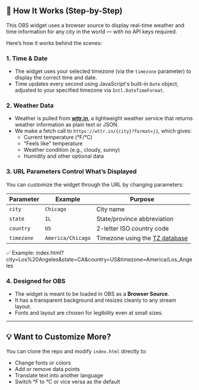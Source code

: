 ## 🧠 How It Works (Step-by-Step)

This OBS widget uses a browser source to display real-time weather and time information for any city in the world — with no API keys required.

Here’s how it works behind the scenes:

### 1. Time & Date
- The widget uses your selected timezone (via the `timezone` parameter) to display the correct time and date.
- Time updates every second using JavaScript's built-in `Date` object, adjusted to your specified timezone via `Intl.DateTimeFormat`.

### 2. Weather Data
- Weather is pulled from **[wttr.in](https://wttr.in)**, a lightweight weather service that returns weather information as plain text or JSON.
- We make a fetch call to `https://wttr.in/{city}?format=j1`, which gives:
  - Current temperature (°F/°C)
  - "Feels like" temperature
  - Weather condition (e.g., cloudy, sunny)
  - Humidity and other optional data

### 3. URL Parameters Control What’s Displayed
You can customize the widget through the URL by changing parameters:

| Parameter  | Example                | Purpose                                |
|------------|------------------------|----------------------------------------|
| `city`     | `Chicago`              | City name                              |
| `state`    | `IL`                   | State/province abbreviation            |
| `country`  | `US`                   | 2-letter ISO country code              |
| `timezone` | `America/Chicago`      | Timezone using the [TZ database](https://en.wikipedia.org/wiki/List_of_tz_database_time_zones) |

✅ Example: index.html?city=Los%20Angeles&state=CA&country=US&timezone=America/Los_Angeles


### 4. Designed for OBS
- The widget is meant to be loaded in OBS as a **Browser Source**.
- It has a transparent background and resizes cleanly to any stream layout.
- Fonts and layout are chosen for legibility even at small sizes.

---

## 💡 Want to Customize More?

You can clone the repo and modify `index.html` directly to:
- Change fonts or colors
- Add or remove data points
- Translate text into another language
- Switch °F to °C or vice versa as the default
